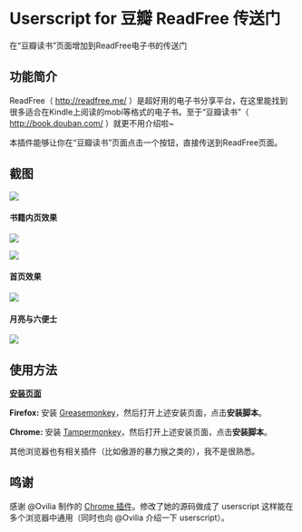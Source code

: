 # Userscript for 豆瓣 ReadFree 传送门

在“豆瓣读书”页面增加到ReadFree电子书的传送门

## 功能简介

ReadFree（ http://readfree.me/ ）是超好用的电子书分享平台，在这里能找到很多适合在Kindle上阅读的mobi等格式的电子书。至于“豆瓣读书”（ http://book.douban.com/ ）就更不用介绍啦~

本插件能够让你在“豆瓣读书”页面点击一个按钮，直接传送到ReadFree页面。

## 截图

![](https://github.com/JiajunW/douban2readfree/raw/master/res/screenshot.png)  
#### 书籍内页效果
![](https://raw.githubusercontent.com/carycoti/douban2readfree/master/res/ep1.png)  


![](https://raw.githubusercontent.com/carycoti/douban2readfree/master/res/ep2.png)
#### 首页效果
![](https://raw.githubusercontent.com/carycoti/douban2readfree/master/res/ep3.png)

#### 月亮与六便士
![](https://raw.githubusercontent.com/carycoti/douban2readfree/master/res/%E6%9C%88%E4%BA%AE%E4%B8%8E%E5%85%AD%E4%BE%BF%E5%A3%AB%20(%E8%B1%86%E7%93%A3).png)

## 使用方法

[**安装页面**](https://greasyfork.org/zh-CN/scripts/4905-豆瓣-readfree-传送门)

**Firefox:** 安装 [Greasemonkey](https://addons.mozilla.org/en-UgS/firefox/addon/greasemonkey/)，然后打开上述安装页面，点击**安装脚本**。

**Chrome:** 安装 [Tampermonkey](https://chrome.google.com/webstore/detail/dhdgffkkebhmkfjojejmpbldmpobfkfo)，然后打开上述安装页面，点击**安装脚本**。

其他浏览器也有相关插件（比如傲游的暴力猴之类的），我不是很熟悉。

## 鸣谢

感谢 @Ovilia 制作的 [Chrome 插件](https://github.com/Ovilia/readfree-chrome-extension)。修改了她的源码做成了 userscript 这样能在多个浏览器中通用（同时也向 @Ovilia 介绍一下 userscript）。

